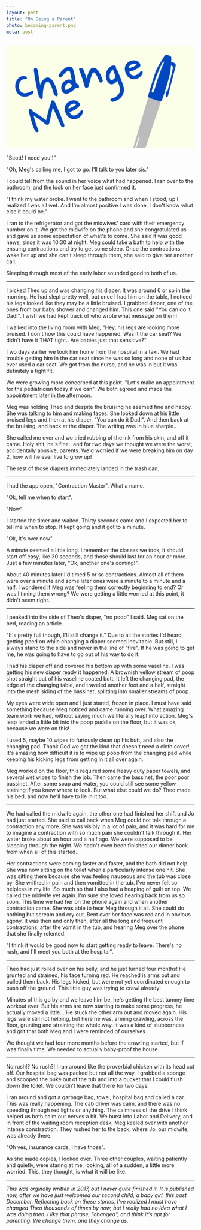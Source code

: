 ```yaml
---
layout: post
title: "On Being a Parent"
photo: becoming-parent.png
meta: post
---
```


![](/images/becoming-parent.png)

"Scott! I need you!!"

"Oh, Meg's calling me, I got to go. I'll talk to you later sis."

I could tell from the sound in her voice what had happened<!--more-->. I ran over to the bathroom, and the look on her face just confirmed it.

"I think my water broke. I went to the bathroom and when I stood, up I realized I was all wet. And I'm almost positive I was done, I don't know what else it could be."

I ran to the refrigerator and got the midwives' card with their emergency number on it. We got the midwife on the phone and she congratulated us and gave us some expectation of what's to come. She said it was good news, since it was 10:30 at night. Meg could take a bath to help with the ensuing contractions and try to get some sleep. Once the contractions wake her up and she can't sleep through them, she said to give her another call.

Sleeping through most of the early labor sounded good to both of us.

<hr class="time-jump" />

I picked Theo up and was changing his diaper. It was around 6 or so in the morning. He had slept pretty well, but once I had him on the table, I noticed his legs looked like they may be a little bruised. I grabbed diaper, one of the ones from our baby shower and changed him. This one said "You can do it Dad!". I wish we had kept track of who wrote what message on them!

I walked into the living room with Meg, "Hey, his legs are looking more bruised. I don't how this could have happened. Was it the car seat? We didn't have it THAT tight.. Are babies just that sensitive?".

Two days earlier we took him home from the hospital in a taxi. We had trouble getting him in the car seat since he was so long and none of us had ever used a car seat. We got from the nurse, and he was in but it was definitely a tight fit.

We were growing more concerned at this point. "Let's make an appointment for the pediatrician today if we can". We both agreed and made the appointment later in the afternoon.

Meg was holding Theo and despite the bruising he seemed fine and happy. She was talking to him and making faces. She looked down at his little bruised legs and then at his diaper, "You can do it Dad!". And then back at the bruising, and back at the diaper. The writing was in blue sharpie..

She called me over and we tried rubbing of the ink from his skin, and off it came. Holy shit, he's fine.. and for two days we thought we were the worst, accidentally abusive, parents. We'd worried if we were breaking him on day 2, how will he ever live to grow up!

The rest of those diapers immediately landed in the trash can.

<hr class="time-jump" />

I had the app open, "Contraction Master". What a name.

"Ok, tell me when to start".

"Now"

I started the timer and waited. Thirty seconds came and I expected her to tell me when to stop. It kept going and it got to a minute.

"Ok, it's over now".

A minute seemed a little long. I remember the classes we took, it should start off easy, like 30 seconds, and those should last for an hour or more. Just a few minutes later, "Ok, another one's coming!".

About 40 minutes later I'd timed 5 or so contractions. Almost all of them were over a minute and some later ones were a minute to a minute and a half. I wondered if Meg was feeling them correctly beginning to end? Or was I timing them wrong? We were getting a little worried at this point, it didn't seem right.

<hr class="time-jump" />

I peaked into the side of Theo's diaper, "no poop" I said. Meg sat on the bed, reading an article.

"It's pretty full though, I'll still change it." Due to all the stories I'd heard, getting peed on while changing a diaper seemed inevitable. But still, I always stand to the side and never in the line of "fire". If he was going to get me, he was going to have to go out of his way to do it.

I had his diaper off and covered his bottom up with some vaseline. I was getting his new diaper ready it happened. A brownish yellow stream of poop shot straight out of his vaseline coated butt. It left the changing pad, the edge of the changing table, and traveled another foot and a half, straight into the mesh siding of the bassinet, splitting into smaller streams of poop.

My eyes were wide open and I just stared, frozen in place. I must have said something because Meg noticed and came running over. What amazing team work we had, without saying much we literally leapt into action. Meg's leap landed a little bit into the poop puddle on the floor, but it was ok, because we were on this!

I used 5, maybe 10 wipes to furiously clean up his butt, and also the changing pad. Thank God we got the kind that doesn't need a cloth cover! It's amazing how difficult it is to wipe up poop from the changing pad while keeping his kicking legs from getting in it all over again.

Meg worked on the floor, this required some heavy duty paper towels, and several wet wipes to finish the job. Then came the bassinet, the poor poor bassinet. After some soap and water, you could still see some yellow staining if you knew where to look. But what else could we do? Theo made his bed, and now he'll have to lie in it too.

<hr class="time-jump" />

We had called the midwife again, the other one had finished her shift and Jo had just started. She said to call back when Meg could not talk through a contraction any more. She was visibly in a lot of pain, and it was hard for me to imagine a contraction with so much pain she couldn't talk through it. Her water broke about an hour and a half ago. We were supposed to be sleeping through the night. We hadn't even been finished our dinner back from when all of this started.

Her contractions were coming faster and faster, and the bath did not help. She was now sitting on the toilet when a particularly intense one hit. She was sitting there because she was feeling nauseous and the tub was close by. She writhed in pain and then vomitted in the tub. I've never felt so helpless in my life. So much so that I also had a heaping of guilt on top. We called the midwife yet again. I'm sure she loved hearing back from us so soon. This time we had her on the phone again and when another contraction came. She was able to hear Meg through it all. She could do nothing but scream and cry out. Bent over her face was red and in obvious agony. It was then and only then, after all the long and frequent contractions, after the vomit in the tub, and hearing Meg over the phone that she finally relented.

"I think it would be good now to start getting ready to leave. There's no rush, and I'll meet you both at the hospital".

<hr class="time-jump" />

Theo had just rolled over on his belly, and he just turned four months! He grunted and strained, his face turning red. He reached is arms out and pulled them back. His legs kicked, but were not yet coordinated enough to push off the ground. This little guy was trying to crawl already!

Minutes of this go by and we leave him be, he's getting the best tummy time workout ever. But his arms are now starting to make some progress, he actually moved a little... He stuck the other arm out and moved again. His legs were still not helping, but here he was, arming crawling, across the floor, grunting and straining the whole way. It was a kind of stubborness and grit that both Meg and I were reminded of ourselves.

We thought we had four more months before the crawling started, but if was finally time. We needed to actually baby-proof the house.

<hr class="time-jump" />

No rush!? No rush?! I ran around like the proverbial chicken with its head cut off. Our hospital bag was packed but not all the way. I grabbed a sponge and scooped the puke out of the tub and into a bucket that I could flush down the toilet. We couldn't leave that there for two days.

I ran around and got a garbage bag, towel, hospital bag and called a car. This was really happening. The cab driver was calm, and there was no speeding through red lights or anything. The calmness of the drive I think helped us both calm our nerves a bit. We burst into Labor and Delivery, and in front of the waiting room reception desk, Meg keeled over with another intense constraction. They rushed her to the back, where Jo, our midwife, was already there.

"Oh yes, insurance cards, I have those".

As she made copies, I looked over. Three other couples, waiting patiently and quietly, were staring at me, looking, all of a sudden, a little more worried. This, they thought, is what it will be like.

<hr class="time-jump" />

<em class="footnote">This was orginally written in 2017, but I never quite finished it. It is published now, after we have just welcomed our second child, a baby girl, this past December. Reflecting back on these stories, I've realized I must have changed Theo thousands of times by now, but I really had no idea what I was doing then. I like that phrase, "changed", and think it's apt for parenting. We change them, and they change us.</em>